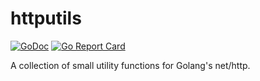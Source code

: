 # httputils

[![GoDoc](https://godoc.org/github.com/tmthrgd/httputils?status.svg)](https://godoc.org/github.com/tmthrgd/httputils)
[![Go Report Card](https://goreportcard.com/badge/github.com/tmthrgd/httputils)](https://goreportcard.com/report/github.com/tmthrgd/httputils)

A collection of small utility functions for Golang's net/http.
